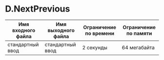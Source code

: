 # D.NextPrevious
|Имя входного файла|Имя выходного файла|Ограничение по времени|Ограничение по памяти|
|------|------|------|------|
|стандартный ввод|стандартный ввод|2 секунды|64 мегабайта|
